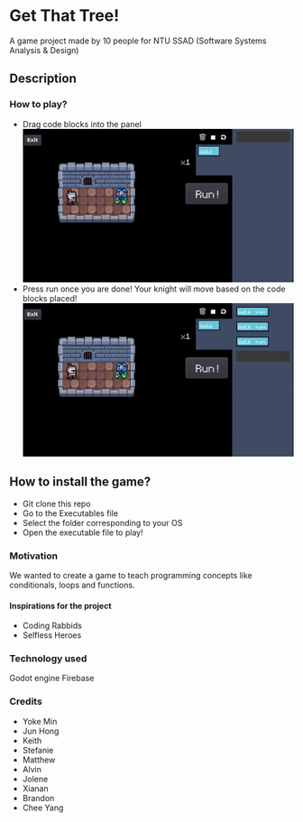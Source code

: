 # Get That Tree!

A game project made by 10 people for NTU SSAD (Software Systems Analysis & Design)

## Description
### How to play?
- Drag code blocks into the panel
![alt-text](https://github.com/CZ3003-MVPs/SSAD-PROJECT/blob/da0b31699c82b90671b147c121807506be916eae/Assets/Gifs/placing%20code%20blocks.gif)
- Press run once you are done! Your knight will move based on the code blocks placed!
![alt-text](https://github.com/CZ3003-MVPs/SSAD-PROJECT/blob/da0b31699c82b90671b147c121807506be916eae/Assets/Gifs/executing%20code%20blocks.gif)

## How to install the game?
- Git clone this repo
- Go to the Executables file
- Select the folder corresponding to your OS
- Open the executable file to play!

### Motivation
We wanted to create a game to teach programming concepts like conditionals, loops and functions.
#### Inspirations for the project
- Coding Rabbids
- Selfless Heroes

### Technology used
Godot engine
Firebase

### Credits
- Yoke Min
- Jun Hong
- Keith
- Stefanie
- Matthew
- Alvin
- Jolene
- Xianan
- Brandon
- Chee Yang

